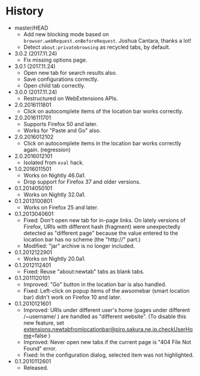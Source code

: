 # History

 - master/HEAD
   * Add new blocking mode based on `browser.webRequest.onBeforeRequest`. Joshua Cantara, thanks a lot!
   * Detect `about:privatebrowsing` as recycled tabs, by default.
 - 3.0.2 (2017.11.24)
   * Fix missing options page.
 - 3.0.1 (2017.11.24)
   * Open new tab for search results also.
   * Save configurations correctly.
   * Open child tab correctly.
 - 3.0.0 (2017.11.24)
   * Restructured on WebExtensions APIs.
 - 2.0.2016111801
   * Click on autocomplete items of the location bar works correctly.
 - 2.0.2016111701
   * Supports Firefox 50 and later.
   * Works for "Paste and Go" also.
 - 2.0.2016012102
   * Click on autocomplete items in the location bar works correctly again. (regression)
 - 2.0.2016012101
   * Isolated from `eval` hack.
 - 1.0.2016011501
   * Works on Nightly 46.0a1.
   * Drop support for Firefox 37 and older versions.
 - 0.1.2014050101
   * Works on Nightly 32.0a1.
 - 0.1.2013100801
   * Works on Firefox 25 and later.
 - 0.1.2013040601
   * Fixed: Don't open new tab for in-page links. On lately versions of Firefox, URIs with different hash (fragment) were unexpectedly detected as "different page" because the value entered to the location bar has no scheme (the "http://" part.)
   * Modified: "jar" archive is no longer included.
 - 0.1.2012122901
   * Works on Nightly 20.0a1.
 - 0.1.2012112401
   * Fixed: Reuse "about:newtab" tabs as blank tabs.
 - 0.1.2011120101
   * Improved: "Go" button in the location bar is also handled.
   * Fixed: Left-click on popup items of the awsomebar (smart location bar) didn't work on Firefox 10 and later.
 - 0.1.2010121601
   * Improved: URIs under different user's home (pages under different /~username/ ) are handled as "different website". (To disable this new feature, set extensions.newtabfromlocationbar@piro.sakura.ne.jp.checkUserHome=false )
   * Improved: Never open new tabs if the current page is "404 File Not Found" error.
   * Fixed: In the configuration dialog, selected item was not highlighted.
 - 0.1.2010112601
   * Released.

